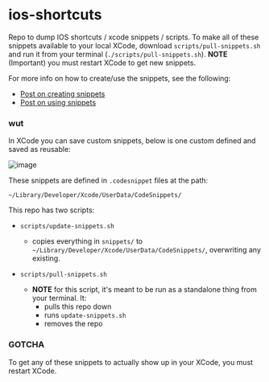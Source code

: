 # ios-shortcuts
Repo to dump IOS shortcuts / xcode snippets / scripts. To make all of these snippets available to your local XCode, download `scripts/pull-snippets.sh` and run it from your terminal (`./scripts/pull-snippets.sh`). **NOTE** (Important) you must restart XCode to get new snippets.

For more info on how to create/use the snippets, see the following:
- [Post on creating snippets](https://medium.com/@sagarmore62/creating-custom-code-snippets-with-xcode-10-made-even-more-easy-c7801f5b8c00)
- [Post on using snippets](https://marcosantadev.com/swift-code-snippets-xcode/)

### wut
In XCode you can save custom snippets, below is one custom defined and saved as reusable:

![image](https://user-images.githubusercontent.com/41012778/63119615-95ad9680-bf6e-11e9-867e-a84ae8fdcc62.png)

These snippets are defined in `.codesnippet` files at the path:
```
~/Library/Developer/Xcode/UserData/CodeSnippets/
```

This repo has two scripts:

- `scripts/update-snippets.sh`
    - copies everything in `snippets/` to `~/Library/Developer/Xcode/UserData/CodeSnippets/`, overwriting any existing.

- `scripts/pull-snippets.sh`

    - **NOTE** for this script, it's meant to be run as a standalone thing from your terminal. It:
        - pulls this repo down
        - runs `update-snippets.sh`
        - removes the repo
        
### GOTCHA
To get any of these snippets to actually show up in your XCode, you must restart XCode.
